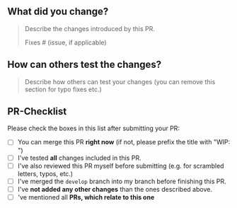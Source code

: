 ## What did you change?

> Describe the changes introduced by this PR.
>
> Fixes # (issue, if applicable)

## How can others test the changes?

> Describe how others can test your changes (you can remove this section for typo fixes etc.)

## PR-Checklist

Please check the boxes in this list after submitting your PR:

- [ ] You can merge this PR **right now** (if not, please prefix the title with "WIP: ")
- [ ] I've tested **all** changes included in this PR.
- [ ] I've also reviewed this PR myself before submitting (e.g. for scrambled letters, typos, etc.)
- [ ] I've merged the `develop` branch into my branch before finishing this PR.
- [ ] I've **not added any other changes** than the ones described above.
- [ ] 've mentioned all **PRs, which relate to this one**
